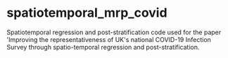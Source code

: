 # spatiotemporal_mrp_covid

Spatiotemporal regression and post-stratification code used for the paper 'Improving the representativeness of UK's national COVID-19 Infection Survey through spatio-temporal regression and post-stratification. 
